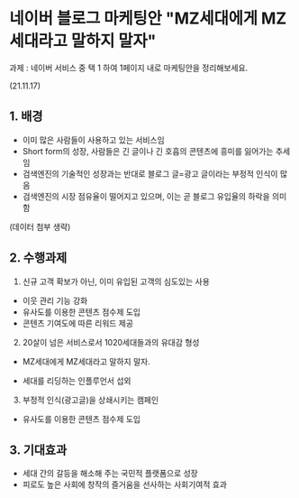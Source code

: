 # 네이버 블로그 마케팅안 "MZ세대에게 MZ세대라고 말하지 말자"

 과제 : 네이버 서비스 중 택 1 하여 1페이지 내로 마케팅안을 정리해보세요.

(21.11.17)





## 1. 배경



- 이미 많은 사람들이 사용하고 있는 서비스임
- Short form의 성장, 사람들은 긴 글이나 긴 호흡의 콘텐츠에 흥미를 잃어가는 추세임
- 검색엔진의 기술적인 성장과는 반대로 블로그 글=광고 글이라는 부정적 인식이 많음
- 검색엔진의 시장 점유율이 떨어지고 있으며, 이는 곧 블로그 유입율의 하락을 의미함



(데이터 첨부 생략)



## 2. 수행과제



1) 신규 고객 확보가 아닌, 이미 유입된 고객의 심도있는 사용

- 이웃 관리 기능 강화
- 유사도를 이용한 콘텐츠 점수제 도입
- 콘텐츠 기여도에 따른 리워드 제공



2) 20살이 넘은 서비스로서 1020세대들과의 유대감 형성

- MZ세대에게 MZ세대라고 말하지 말자.

- 세대를 리딩하는 인플루언서 섭외

  

3. 부정적 인식(광고글)을 상쇄시키는 캠페인

- 유사도를 이용한 콘텐츠 점수제 도입

  





## 3. 기대효과



- 세대 간의 갈등을 해소해 주는 국민적 플랫폼으로 성장
- 피로도 높은 사회에 창작의 즐거움을 선사하는 사회기여적 효과